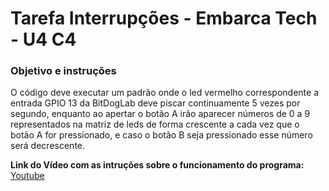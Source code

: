 # Tarefa Interrupções - Embarca Tech - U4 C4

### Objetivo e instruções
O código deve executar um padrão onde o led vermelho correspondente a entrada GPIO 13 da BitDogLab deve piscar continuamente 5 vezes por segundo, enquanto ao apertar o botão A irão aparecer números de 0 a 9 representados na matriz de leds de forma crescente a cada vez que o botão A for pressionado, e caso o botão B seja pressionado esse número será decrescente.

 **Link do Vídeo com as intruções sobre o funcionamento do programa:** [Youtube](https://youtu.be/1VXceCQ6OXY)
